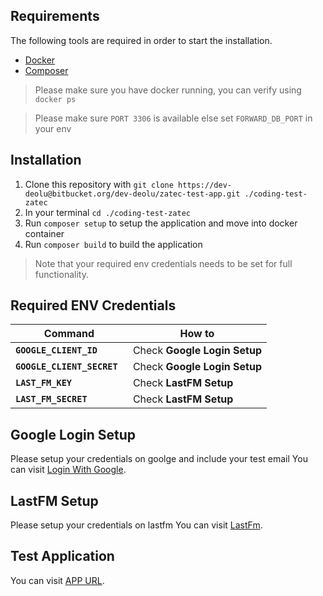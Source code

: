 
## Requirements

The following tools are required in order to start the installation.

- [Docker](https://www.docker.com/)
- [Composer](https://getcomposer.org/download/)

> Please make sure you have docker running, you can verify using `docker ps`

> Please make sure `PORT 3306` is available else set `FORWARD_DB_PORT` in your env

## Installation
1. Clone this repository with `git clone https://dev-deolu@bitbucket.org/dev-deolu/zatec-test-app.git ./coding-test-zatec`
2. In your terminal `cd ./coding-test-zatec`
3. Run `composer setup` to setup the application and move into docker container
4. Run `composer build` to build the application
> Note that your required env credentials needs to be set for full functionality.

## Required ENV Credentials

Command | How to
--- | ---
**`GOOGLE_CLIENT_ID `** | Check **Google Login Setup**
**`GOOGLE_CLIENT_SECRET `** | Check **Google Login Setup**
**`LAST_FM_KEY `** | Check **LastFM Setup**
**`LAST_FM_SECRET `** | Check **LastFM Setup**

## Google Login Setup
Please setup your credentials on goolge and include your test email
You can visit [Login With Google](https://medium.com/employbl/add-login-with-google-to-your-laravel-app-d2205f01b895).
## LastFM Setup
Please setup your credentials on lastfm 
You can visit [LastFm](https://www.last.fm/api).

## Test Application
You can visit [APP URL](http://localhost:7060).

